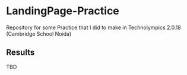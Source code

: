 # LandingPage-Practice
Repository for some Practice that I did to make in Technolympics 2.0.18 (Cambridge School Noida)

## Results
TBD
